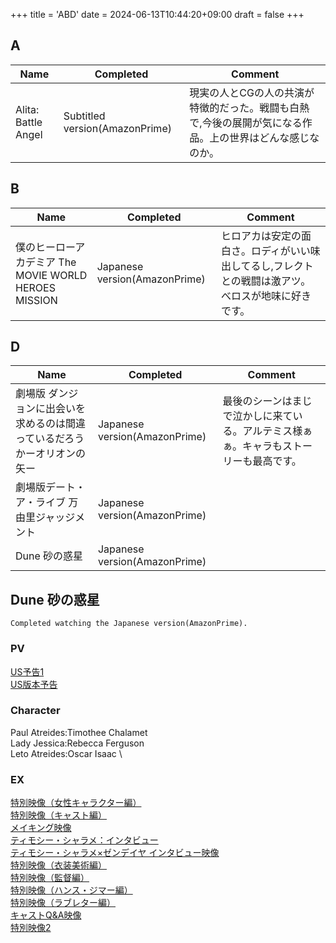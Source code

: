 +++
title = 'ABD'
date = 2024-06-13T10:44:20+09:00
draft = false
+++

## A

| Name                                  | Completed                      | Comment                                                |
| ------------------------------------- | ------------------------------ | ------------------------------------------------------ |
| Alita: Battle Angel                   | Subtitled version(AmazonPrime) | 現実の人とCGの人の共演が特徴的だった。戦闘も白熱で,今後の展開が気になる作品。上の世界はどんな感じなのか。 |



## B


| Name                                       | Completed                     | Comment                                            |
| ------------------------------------------ | ----------------------------- | -------------------------------------------------- |
| 僕のヒーローアカデミア The MOVIE WORLD HEROES MISSION | Japanese version(AmazonPrime) | ヒロアカは安定の面白さ。ロディがいい味出してるし,フレクトとの戦闘は激アツ。べロスが地味に好きです。 |

## D
| Name                                  | Completed                     | Comment                                     |
| ------------------------------------- | ----------------------------- | ------------------------------------------- |
| 劇場版 ダンジョンに出会いを求めるのは間違っているだろうかーオリオンの矢ー | Japanese version(AmazonPrime) | 最後のシーンはまじで泣かしに来ている。アルテミス様ぁぁ。キャラもストーリーも最高です。 |
| 劇場版デート・ア・ライブ 万由里ジャッジメント               | Japanese version(AmazonPrime) |                                             |
| Dune 砂の惑星                             | Japanese version(AmazonPrime) |                                             |


## Dune 砂の惑星
```
Completed watching the Japanese version(AmazonPrime).
```
### PV
[US予告1](https://youtu.be/npl8ogM704A)\
[US版本予告](https://youtu.be/ZSYVnsyFqHA)

### Character
Paul Atreides:Timothee Chalamet\
Lady Jessica:Rebecca Ferguson\
Leto Atreides:Oscar Isaac \
### EX
[特別映像（女性キャラクター編）](https://youtu.be/UGcBV_nm5ks)\
[特別映像（キャスト編）](https://youtu.be/Qt6V2PW0Kcc)\
[メイキング映像](https://youtu.be/6JuSUAh-vGU)\
[ティモシー・シャラメ：インタビュー](https://youtu.be/57L49TlolE8)\
[ティモシー・シャラメ×ゼンデイヤ インタビュー映像](https://youtu.be/odVcAFzh8vU)\
[特別映像（衣装美術編）](https://youtu.be/iLJt2mQQgK8)\
[特別映像（監督編）](https://youtu.be/nIRwWHifSck)\
[特別映像（ハンス・ジマー編）](https://youtu.be/HojlgV7Yp40)\
[特別映像（ラブレター編）](https://youtu.be/B57iy2QrFPc)\
[キャストQ&A映像](https://youtu.be/YOSy2gqoIdM)\
[特別映像2](https://youtu.be/fFSO1PXi5XU)

